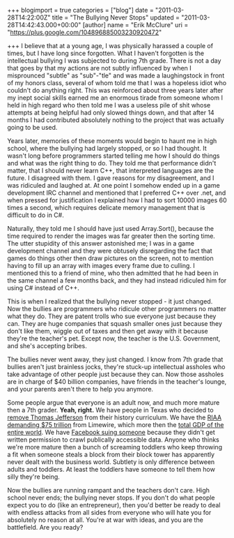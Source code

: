 +++
blogimport = true
categories = ["blog"]
date = "2011-03-28T14:22:00Z"
title = "The Bullying Never Stops"
updated = "2011-03-28T14:42:43.000+00:00"
[author]
name = "Erik McClure"
uri = "https://plus.google.com/104896885003230920472"

+++
I believe that at a young age, I was physically harassed a couple of times, but I have long since forgotten. What I haven't forgotten is the intellectual bullying I was subjected to during 7th grade. There is not a day that goes by that my actions are not subtly influenced by when I misprounced "subtle" as "sub"-"tle" and was made a laughingstock in front of my honors class, several of whom told me that I was a hopeless idiot who couldn't do anything right. This was reinforced about three years later after my inept social skills earned me an enormous tirade from someone whom I held in high regard who then told me I was a useless pile of shit whose attempts at being helpful had only slowed things down, and that after 14 months I had contributed absolutely nothing to the project that was actually going to be used.

Years later, memories of these moments would begin to haunt me in high school, where the bullying had largely stopped, or so I had thought. It wasn't long before programmers started telling me how I should do things and what was the right thing to do. They told me that performance didn't matter, that I should never learn C++, that interpreted languages are the future. I disagreed with them. I gave reasons for my disagreement, and I was ridiculed and laughed at. At one point I somehow ended up in a game development IRC channel and mentioned that I preferred C++ over .net, and when pressed for justification I explained how I had to sort 10000 images 60 times a second, which requires delicate memory management that is difficult to do in C#.

Naturally, they told me I should have just used Array.Sort(), because the time required to render the images was far greater then the sorting time. The utter stupidity of this answer astonished me; I was in a game development channel and they were obtusely disregarding the fact that games do things other then draw pictures on the screen, not to mention having to fill up an array with images every frame due to culling. I mentioned this to a friend of mine, who then admitted that he had been in the same channel a few months back, and they had instead ridiculed him for using C# instead of C++.

This is when I realized that the bullying never stopped - it just changed. Now the bullies are programmers who ridicule other programmers no matter what they do. They are patent trolls who sue everyone just because they can. They are huge companies that squash smaller ones just because they don't like them, wiggle out of taxes and then get away with it because they're the teacher's pet. Except now, the teacher is the U.S. Government, and she's accepting bribes.

The bullies never went away, they just changed. I know from 7th grade that bullies aren't just brainless jocks, they're stuck-up intellectual assholes who take advantage of other people just because they can. Now those assholes are in charge of $40 billion companies, have friends in the teacher's lounge, and your parents aren't there to help you anymore.

Some people argue that everyone is an adult now, and much more mature then a 7th grader. **Yeah, right.** We have people in Texas who decided to [remove Thomas Jefferson](http://www.aolnews.com/2010/03/12/texas-removes-thomas-jefferson-from-teaching-standard/) from their history curriculum. We have the [RIAA demanding $75 trillion](http://www.pcworld.com/article/223431/riaa_thinks_limewire_owes_75_trillion_in_damages.html) from Limewire, which more then the [total GDP of the entire world](https://encrypted.google.com/search?hl=en&biw=1400&bih=892&q=world+GDP&aq=f&aqi=g10&aql=&oq=). We have [Facebook suing someone](http://petewarden.typepad.com/searchbrowser/2010/04/how-i-got-sued-by-facebook.html) because they didn't get written permission to crawl publically accessible data. Anyone who thinks we're more mature then a bunch of screaming toddlers who keep throwing a fit when someone steals a block from their block tower has apparently never dealt with the business world. Subtlety is only difference between adults and toddlers. At least the toddlers have someone to tell them how silly they're being.

Now the bullies are running rampant and the teachers don't care. High school never ends; the bullying never stops. If you don't do what people expect you to do (like an entrepreneur), then you'd better be ready to deal with endless attacks from all sides from everyone who will hate you for absolutely no reason at all. You're at war with ideas, and you are the battlefield. Are you ready?
